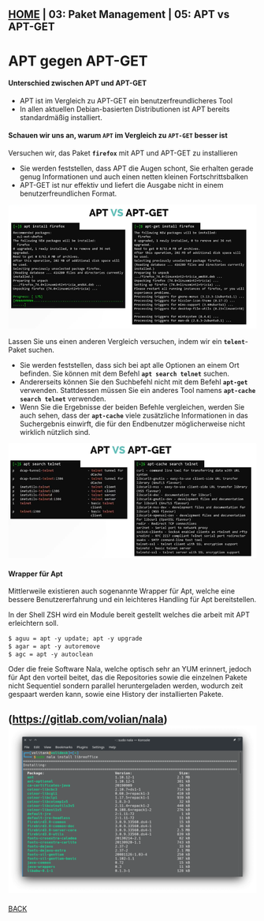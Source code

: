 [HOME](../../README.md) | 03: Paket Management | 05: APT vs APT-GET
---
# APT gegen APT-GET

#### Unterschied zwischen APT und APT-GET
- APT ist im Vergleich zu APT-GET ein benutzerfreundlicheres Tool
- In allen aktuellen Debian-basierten Distributionen ist APT bereits standardmäßig installiert.

#### Schauen wir uns an, warum **`APT`** im Vergleich zu **`APT-GET`** besser ist

Versuchen wir, das Paket **`firefox`** mit APT und APT-GET zu installieren
- Sie werden feststellen, dass APT die Augen schont, Sie erhalten gerade genug Informationen und auch einen netten kleinen Fortschrittsbalken
- APT-GET ist nur effektiv und liefert die Ausgabe nicht in einem benutzerfreundlichen Format.

![apt-vs-apt-get](../../images/apt-vs-apt-get.PNG)

Lassen Sie uns einen anderen Vergleich versuchen, indem wir ein **`telent`**-Paket suchen.
- Sie werden feststellen, dass sich bei apt alle Optionen an einem Ort befinden. Sie können mit dem Befehl **`apt search telnet`** suchen.
- Andererseits können Sie den Suchbefehl nicht mit dem Befehl **`apt-get`** verwenden. Stattdessen müssen Sie ein anderes Tool namens **`apt-cache search telnet`** verwenden.
- Wenn Sie die Ergebnisse der beiden Befehle vergleichen, werden Sie auch sehen, dass der **`apt-cache`** viele zusätzliche Informationen in das Suchergebnis einwirft, die für den Endbenutzer möglicherweise nicht wirklich nützlich sind.

![apt-vs-apt-get1](../../images/apt-vs-apt-get1.PNG)

#### Wrapper für Apt

Mittlerweile existieren auch sogenannte Wrapper für Apt, welche eine bessere Benutzererfahrung und ein leichteres Handling für Apt bereitstellen.

In der Shell ZSH wird ein Module bereit gestellt welches die arbeit mit APT erleichtern soll.
```
$ aguu = apt -y update; apt -y upgrade
$ agar = apt -y autoremove
$ agc = apt -y autoclean
```

Oder die freie Software Nala, welche optisch sehr an YUM erinnert, jedoch für Apt den vorteil beitet, das die Repositories sowie die einzelnen Pakete nicht Sequentiel sondern parallel heruntergeladen werden, wodurch zeit gespaart werden kann, sowie eine History der installierten Pakete.

(https://gitlab.com/volian/nala)
![Nala](../../images/nala-install-1.png)
---
[BACK](./04-DPKG-und-APT.md)
